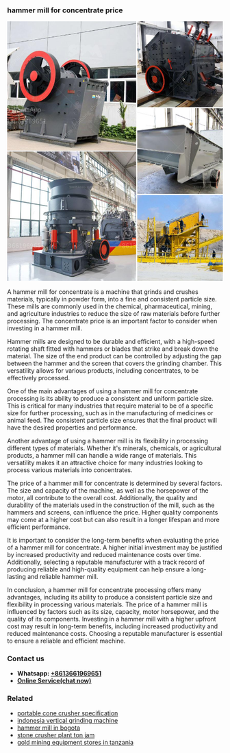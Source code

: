 <h3>hammer mill for concentrate price</h3><img src='1708589606.jpg' alt=''><p>A hammer mill for concentrate is a machine that grinds and crushes materials, typically in powder form, into a fine and consistent particle size. These mills are commonly used in the chemical, pharmaceutical, mining, and agriculture industries to reduce the size of raw materials before further processing. The concentrate price is an important factor to consider when investing in a hammer mill.</p><p>Hammer mills are designed to be durable and efficient, with a high-speed rotating shaft fitted with hammers or blades that strike and break down the material. The size of the end product can be controlled by adjusting the gap between the hammer and the screen that covers the grinding chamber. This versatility allows for various products, including concentrates, to be effectively processed.</p><p>One of the main advantages of using a hammer mill for concentrate processing is its ability to produce a consistent and uniform particle size. This is critical for many industries that require material to be of a specific size for further processing, such as in the manufacturing of medicines or animal feed. The consistent particle size ensures that the final product will have the desired properties and performance.</p><p>Another advantage of using a hammer mill is its flexibility in processing different types of materials. Whether it's minerals, chemicals, or agricultural products, a hammer mill can handle a wide range of materials. This versatility makes it an attractive choice for many industries looking to process various materials into concentrates.</p><p>The price of a hammer mill for concentrate is determined by several factors. The size and capacity of the machine, as well as the horsepower of the motor, all contribute to the overall cost. Additionally, the quality and durability of the materials used in the construction of the mill, such as the hammers and screens, can influence the price. Higher quality components may come at a higher cost but can also result in a longer lifespan and more efficient performance.</p><p>It is important to consider the long-term benefits when evaluating the price of a hammer mill for concentrate. A higher initial investment may be justified by increased productivity and reduced maintenance costs over time. Additionally, selecting a reputable manufacturer with a track record of producing reliable and high-quality equipment can help ensure a long-lasting and reliable hammer mill.</p><p>In conclusion, a hammer mill for concentrate processing offers many advantages, including its ability to produce a consistent particle size and flexibility in processing various materials. The price of a hammer mill is influenced by factors such as its size, capacity, motor horsepower, and the quality of its components. Investing in a hammer mill with a higher upfront cost may result in long-term benefits, including increased productivity and reduced maintenance costs. Choosing a reputable manufacturer is essential to ensure a reliable and efficient machine.</p><h3>Contact us</h3><ul><li><strong>Whatsapp:&nbsp;<a href="https://wa.me/8613661969651">+8613661969651</a></strong></li><li><a href="https://swt.shibang-china.com/?git&amp;zhl&amp;hammer mill for concentrate price"><strong>Online Service(chat now)</strong></a></li></ul><h3>Related</h3><ul><li><a href='portable cone crusher specification.md'>portable cone crusher specification</a></li><li><a href='indonesia vertical grinding machine.md'>indonesia vertical grinding machine</a></li><li><a href='hammer mill in bogota.md'>hammer mill in bogota</a></li><li><a href='stone crusher plant ton jam.md'>stone crusher plant ton jam</a></li><li><a href='gold mining equipment stores in tanzania.md'>gold mining equipment stores in tanzania</a></li></ul>